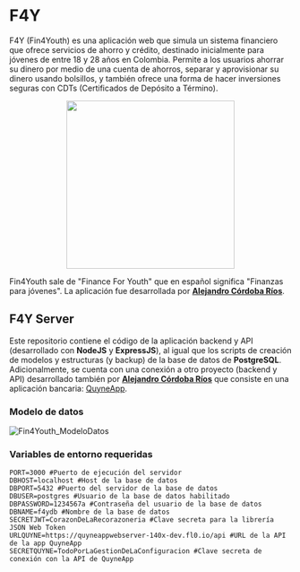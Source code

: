# F4Y

F4Y (Fin4Youth) es una aplicación web que simula un sistema financiero que ofrece servicios de ahorro y crédito, destinado inicialmente para jóvenes de entre 18 y 28 años en Colombia. Permite a los usuarios ahorrar su dinero por medio de una cuenta de ahorros, separar y aprovisionar su dinero usando bolsillos, y también ofrece una forma de hacer inversiones seguras con CDTs (Certificados de Depósito a Término).

<p align="center">
  <img width="300" src="https://github.com/lejito/f4y-server/assets/88862376/c221fcf2-00f9-4450-889e-31dd7e7cf5e4">
</p>

Fin4Youth sale de "Finance For Youth" que en español significa "Finanzas para jóvenes". La aplicación fue desarrollada por **[Alejandro Córdoba Ríos](https://github.com/lejito)**.

## F4Y Server

Este repositorio contiene el código de la aplicación backend y API (desarrollado con **NodeJS** y **ExpressJS**), al igual que los scripts de creación de modelos y estructuras (y backup) de la base de datos de **PostgreSQL**. Adicionalmente, se cuenta con una conexión a otro proyecto (backend y API) desarrollado también por **[Alejandro Córdoba Ríos](https://github.com/lejito)** que consiste en una aplicación bancaria: [QuyneApp](https://github.com/lejito/QuyneAppWebServer).

### Modelo de datos
![Fin4Youth_ModeloDatos](https://github.com/lejito/f4y-server/assets/88862376/24211365-1d3d-4b0a-9ca4-f13734061990)

### Variables de entorno requeridas
```env
PORT=3000 #Puerto de ejecución del servidor
DBHOST=localhost #Host de la base de datos
DBPORT=5432 #Puerto del servidor de la base de datos
DBUSER=postgres #Usuario de la base de datos habilitado
DBPASSWORD=1234567a #Contraseña del usuario de la base de datos
DBNAME=f4ydb #Nombre de la base de datos
SECRETJWT=CorazonDeLaRecorazoneria #Clave secreta para la librería JSON Web Token
URLQUYNE=https://quyneappwebserver-140x-dev.fl0.io/api #URL de la API de la app QuyneApp
SECRETQUYNE=TodoPorLaGestionDeLaConfiguracion #Clave secreta de conexión con la API de QuyneApp
```

